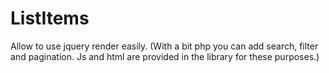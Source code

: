 ListItems
=========

Allow to use jquery render easily. 
(With a bit php you can add search, filter and pagination. Js and html are provided in the library for these purposes.)
